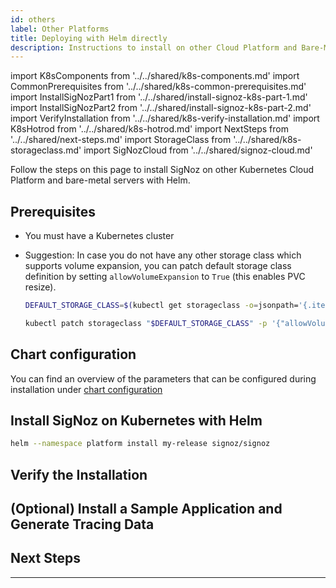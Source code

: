 ```yaml
---
id: others
label: Other Platforms
title: Deploying with Helm directly
description: Instructions to install on other Cloud Platform and Bare-Metal Servers
---
```


import K8sComponents from '../../shared/k8s-components.md'
import CommonPrerequisites from '../../shared/k8s-common-prerequisites.md'
import InstallSigNozPart1 from '../../shared/install-signoz-k8s-part-1.md'
import InstallSigNozPart2 from '../../shared/install-signoz-k8s-part-2.md'
import VerifyInstallation from '../../shared/k8s-verify-installation.md'
import K8sHotrod from '../../shared/k8s-hotrod.md'
import NextSteps from '../../shared/next-steps.md'
import StorageClass from '../../shared/k8s-storageclass.md'
import SigNozCloud from '../../shared/signoz-cloud.md'

<SigNozCloud />

Follow the steps on this page to install SigNoz on other Kubernetes
Cloud Platform and bare-metal servers with Helm.

<K8sComponents />

## Prerequisites

- You must have a Kubernetes cluster

<CommonPrerequisites />

- Suggestion: In case you do not have any other storage class which supports volume
  expansion, you can patch default storage class definition by setting
  `allowVolumeExpansion` to `True` (this enables PVC resize).

  ```bash
  DEFAULT_STORAGE_CLASS=$(kubectl get storageclass -o=jsonpath='{.items[?(@.metadata.annotations.storageclass\.kubernetes\.io/is-default-class=="true")].metadata.name}')

  kubectl patch storageclass "$DEFAULT_STORAGE_CLASS" -p '{"allowVolumeExpansion": true}'
  ```

  <StorageClass />

## Chart configuration

You can find an overview of the parameters that can be configured during installation under
[chart configuration][1]

## Install SigNoz on Kubernetes with Helm

<InstallSigNozPart1 />

```bash
helm --namespace platform install my-release signoz/signoz
```

<InstallSigNozPart2 />

## Verify the Installation

<VerifyInstallation />

## (Optional) Install a Sample Application and Generate Tracing Data

<K8sHotrod />

## Next Steps

<NextSteps />

---

[1]: https://github.com/SigNoz/charts/tree/main/charts/signoz#configuration
